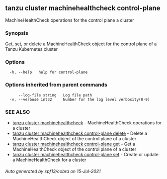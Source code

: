 ## tanzu cluster machinehealthcheck control-plane

MachineHealthCheck operations for the control plane a cluster

### Synopsis

Get, set, or delete a MachineHealthCheck object for the control plane of a Tanzu Kubernetes cluster

### Options

```
  -h, --help   help for control-plane
```

### Options inherited from parent commands

```
      --log-file string   Log file path
  -v, --verbose int32     Number for the log level verbosity(0-9)
```

### SEE ALSO

* [tanzu cluster machinehealthcheck](tanzu_cluster_machinehealthcheck.md)     - MachineHealthCheck operations for a cluster
* [tanzu cluster machinehealthcheck control-plane delete](tanzu_cluster_machinehealthcheck_control-plane_delete.md)     - Delete a MachineHealthCheck object of the control plane of a cluster
* [tanzu cluster machinehealthcheck control-plane get](tanzu_cluster_machinehealthcheck_control-plane_get.md)     - Get a MachineHealthCheck object of the control plane of a cluster
* [tanzu cluster machinehealthcheck control-plane set](tanzu_cluster_machinehealthcheck_control-plane_set.md)     - Create or update a MachineHealthCheck for a cluster

###### Auto generated by spf13/cobra on 15-Jul-2021
